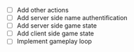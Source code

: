 - [ ] Add other actions
- [ ] Add server side name authentification
- [ ] Add server side game state
- [ ] Add client side game state
- [ ] Implement gameplay loop
